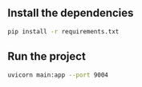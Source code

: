 ## Install the dependencies
```bash
pip install -r requirements.txt
```

## Run the project
```bash
uvicorn main:app --port 9004
```